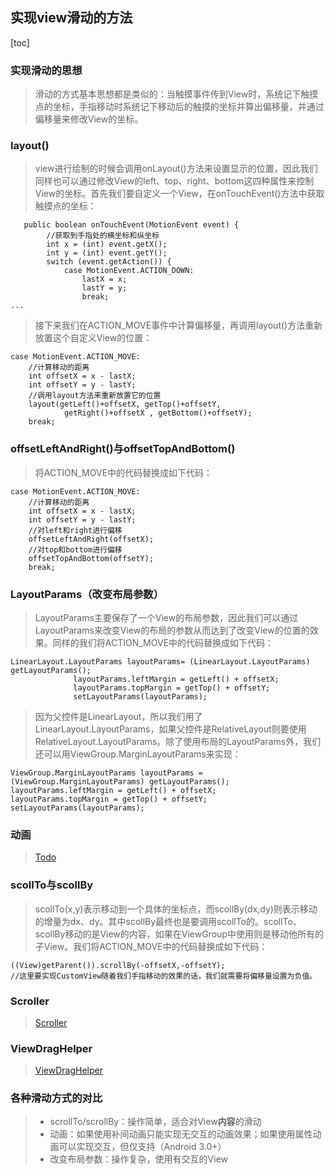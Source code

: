 ## 实现view滑动的方法
[toc]
### 实现滑动的思想 
> 滑动的方式基本思想都是类似的：当触摸事件传到View时，系统记下触摸点的坐标，手指移动时系统记下移动后的触摸的坐标并算出偏移量，并通过偏移量来修改View的坐标。
### layout()
> view进行绘制的时候会调用onLayout()方法来设置显示的位置，因此我们同样也可以通过修改View的left、top、right、bottom这四种属性来控制View的坐标。首先我们要自定义一个View，在onTouchEvent()方法中获取触摸点的坐标：
```
   public boolean onTouchEvent(MotionEvent event) {
        //获取到手指处的横坐标和纵坐标
        int x = (int) event.getX();
        int y = (int) event.getY();
        switch (event.getAction()) {
            case MotionEvent.ACTION_DOWN:
                lastX = x;
                lastY = y;
                break;
...
```
> 接下来我们在ACTION_MOVE事件中计算偏移量，再调用layout()方法重新放置这个自定义View的位置：
```
case MotionEvent.ACTION_MOVE:
    //计算移动的距离
    int offsetX = x - lastX;
    int offsetY = y - lastY;
    //调用layout方法来重新放置它的位置
    layout(getLeft()+offsetX, getTop()+offsetY,
            getRight()+offsetX , getBottom()+offsetY);
    break;
```
### offsetLeftAndRight()与offsetTopAndBottom()
> 将ACTION_MOVE中的代码替换成如下代码：
```
case MotionEvent.ACTION_MOVE:
    //计算移动的距离
    int offsetX = x - lastX;
    int offsetY = y - lastY;
    //对left和right进行偏移
    offsetLeftAndRight(offsetX);
    //对top和bottom进行偏移
    offsetTopAndBottom(offsetY);
    break;
```
### LayoutParams（改变布局参数）
> LayoutParams主要保存了一个View的布局参数，因此我们可以通过LayoutParams来改变View的布局的参数从而达到了改变View的位置的效果。同样的我们将ACTION_MOVE中的代码替换成如下代码：
```
LinearLayout.LayoutParams layoutParams= (LinearLayout.LayoutParams) getLayoutParams();
              layoutParams.leftMargin = getLeft() + offsetX;
              layoutParams.topMargin = getTop() + offsetY;
              setLayoutParams(layoutParams);
```
> 因为父控件是LinearLayout，所以我们用了LinearLayout.LayoutParams，如果父控件是RelativeLayout则要使用RelativeLayout.LayoutParams。除了使用布局的LayoutParams外，我们还可以用ViewGroup.MarginLayoutParams来实现：
```
ViewGroup.MarginLayoutParams layoutParams = (ViewGroup.MarginLayoutParams) getLayoutParams();
layoutParams.leftMargin = getLeft() + offsetX;
layoutParams.topMargin = getTop() + offsetY;
setLayoutParams(layoutParams);
```
### 动画
> [Todo]()
### scollTo与scollBy
> scollTo(x,y)表示移动到一个具体的坐标点，而scollBy(dx,dy)则表示移动的增量为dx、dy。其中scollBy最终也是要调用scollTo的。scollTo、scollBy移动的是View的内容，如果在ViewGroup中使用则是移动他所有的子View。我们将ACTION_MOVE中的代码替换成如下代码：
```
((View)getParent()).scrollBy(-offsetX,-offsetY);
//这里要实现CustomView随着我们手指移动的效果的话，我们就需要将偏移量设置为负值。
```
### Scroller
> [Scroller](https://github.com/h417840395/ViewSection/blob/master/view%E7%9A%84%E5%9F%BA%E7%A1%80%E7%9F%A5%E8%AF%86%E5%8F%8A%E5%B8%B8%E7%94%A8%E5%B7%A5%E5%85%B7%E7%B1%BB.md)
### ViewDragHelper
> [ViewDragHelper](https://github.com/h417840395/ViewSection/blob/master/view%E7%9A%84%E5%9F%BA%E7%A1%80%E7%9F%A5%E8%AF%86%E5%8F%8A%E5%B8%B8%E7%94%A8%E5%B7%A5%E5%85%B7%E7%B1%BB.md)
### 各种滑动方式的对比
> - scrollTo/scrollBy：操作简单，适合对View**内容**的滑动
> - 动画：如果使用补间动画只能实现无交互的动画效果；如果使用属性动画可以实现交互，但仅支持（Android 3.0+）
> - 改变布局参数：操作复杂，使用有交互的View






